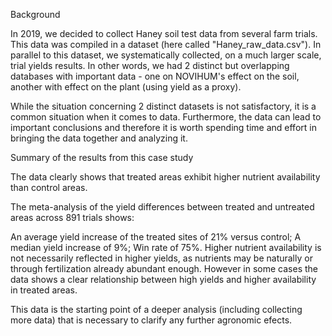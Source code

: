 Background

In 2019, we decided to collect Haney soil test data from several farm trials. This data was compiled in a dataset (here called "Haney_raw_data.csv"). In parallel to this dataset, we systematically collected, on a much larger scale, trial yields results. In other words, we had 2 distinct but overlapping databases with important data - one on NOVIHUM's effect on the soil, another with effect on the plant (using yield as a proxy).

While the situation concerning 2 distinct datasets is not satisfactory, it is a common situation when it comes to data. Furthermore, the data can lead to important conclusions and therefore it is worth spending time and effort in bringing the data together and analyzing it.

Summary of the results from this case study

The data clearly shows that treated areas exhibit higher nutrient availability than control areas.

The meta-analysis of the yield differences between treated and untreated areas across 891 trials shows:

An average yield increase of the treated sites of 21% versus control;
A median yield increase of 9%;
Win rate of 75%.
Higher nutrient availability is not necessarily reflected in higher yields, as nutrients may be naturally or through fertilization already abundant enough. However in some cases the data shows a clear relationship between high yields and higher availability in treated areas.

This data is the starting point of a deeper analysis (including collecting more data) that is necessary to clarify any further agronomic efects.
